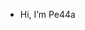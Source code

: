 -  Hi, I’m Pe44a



<!---
Pe44a/Pe44a is a ✨ special ✨ repository because its `README.md` (this file) appears on your GitHub profile.
You can click the Preview link to take a look at your changes.
--->
